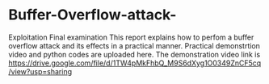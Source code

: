 # Buffer-Overflow-attack-
Exploitation Final examination 
This report explains how to perfom a buffer overflow attack and its effects in a practical manner. Practical demonstrtion video and python codes are uploaded here. 
The demonstration video link is https://drive.google.com/file/d/1TW4pMkFhbQ_M9S6dXyg1O0349ZnCF5cq/view?usp=sharing
